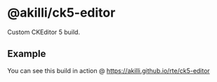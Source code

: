 # @akilli/ck5-editor

Custom CKEditor 5 build. 

## Example

You can see this build in action @ https://akilli.github.io/rte/ck5-editor
